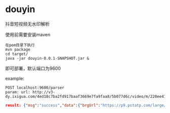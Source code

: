 # douyin
抖音短视频无水印解析

使用前需要安装maven

```shell
在pom目录下执行 
mvn package
cd target/
java -jar douyin-0.0.1-SNAPSHOT.jar &
```
即可部署，默认端口为9600

example: 
```
POST localhost:9600/parser
param: url: http://v3-dy.ixigua.com/4ed18c7ba2fd917baaf3669e7fa9faa8/5b077d6c/video/m/220ee41c4c92516499889486e160918a09a11571c5f00006be6e7716028/
```
```json
result: {"msg":"success","data":{"brgUrl":"https://p9.pstatp.com/large/85020005f5a6746af4a7.jpg","playUrl":"https://aweme.snssdk.com/aweme/v1/play/?video_id=v0200ff50000bbvv77uue3mhdhd0tj1g&line=0"},"code":200}
```
